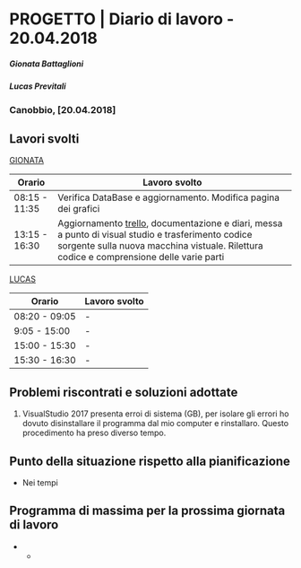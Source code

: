 # PROGETTO | Diario di lavoro - 20.04.2018
##### Gionata Battaglioni
##### Lucas Previtali
### Canobbio, [20.04.2018]

## Lavori svolti


 [GIONATA](https://github.com/GioBat)

| Orario        | Lavoro svolto                                                |
| ------------- | ------------------------------------------------------------ |
| 08:15 - 11:35 | Verifica DataBase e aggiornamento. Modifica pagina dei grafici|
| 13:15 - 16:30 | Aggiornamento [trello](https://trello.com/b/P0MOy1lX/facedetection20), documentazione e diari, messa a punto di visual studio e trasferimento codice sorgente sulla nuova macchina vistuale. Rilettura codice e comprensione delle varie parti|


[LUCAS](https://github.com/lucasprevitali)


| Orario        | Lavoro svolto |
| ------------- | ------------- |
| 08:20 - 09:05 | -             |
| 9:05 - 15:00  | -             |
| 15:00 - 15:30 | -             |
| 15:30 - 16:30 | -             |



##  Problemi riscontrati e soluzioni adottate
1. VisualStudio 2017 presenta erroi di sistema (GB), per isolare gli errori ho dovuto disinstallare il programma dal mio computer e rinstallaro. Questo procedimento ha preso diverso tempo.
##  Punto della situazione rispetto alla pianificazione
- Nei tempi

## Programma di massima per la prossima giornata di lavoro
- -
